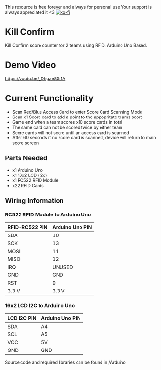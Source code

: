 This resource is free forever and always for personal use
Your support is always appreciated it <3 [![ko-fi](https://ko-fi.com/img/githubbutton_sm.svg)](https://ko-fi.com/T6T8KZZF4)    


# Kill Confirm  
Kill Confirm score counter for 2 teams using RFID. Arduino Uno Based.

# Demo Video
https://youtu.be/_Dhgae85r1A

# Current Functionality

- Scan Red/Blue Access Card to enter Score Card Scanning Mode
- Scan x1 Score card to add a point to the appopritate teams score
- Game end when a team scores x10 score cards in total
- The same card can not be scored twice by either team
- Score cards will not score until an access card is scanned
- After 60 seconds if no score card is scanned, device will return to main score screen

## Parts Needed  
- x1 Arduino Uno  
- x1 16x2 LCD (i2c)  
- x1 RC522 RFID Module
- x22 RFID Cards

## Wiring Information  

### RC522 RFID Module to Arduino Uno

| **RFID-RC522 PIN** | **Arduino Uno PIN** |
|--------------------|---------------------|
| SDA                | 10                  |
| SCK                | 13                  |
| MOSI               | 11                  |
| MISO               | 12                  |
| IRQ                | UNUSED              |
| GND                | GND                 |
| RST                | 9                   |
| 3.3 V              | 3.3 V               |


### 16x2 LCD I2C to Arduino Uno

| **LCD I2C PIN** | **Arduino Uno PIN** |
|-----------------|---------------------|
| SDA             | A4                  |
| SCL             | A5                  |
| VCC             | 5V                  |
| GND             | GND                 |


Source code and required libraries can be found in /Arduino


